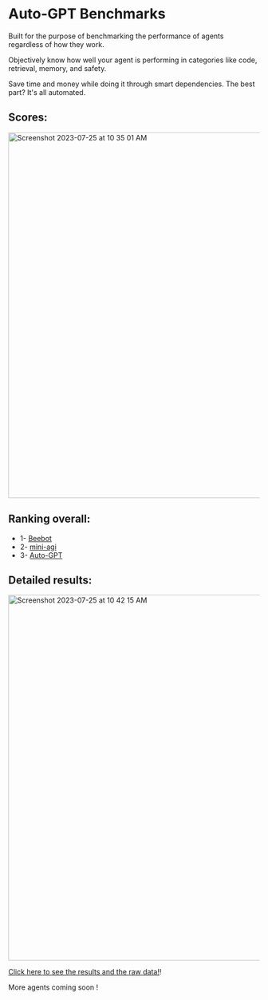 # Auto-GPT Benchmarks

Built for the purpose of benchmarking the performance of agents regardless of how they work.

Objectively know how well your agent is performing in categories like code, retrieval, memory, and safety.

Save time and money while doing it through smart dependencies. The best part? It's all automated.

## Scores:

<img width="733" alt="Screenshot 2023-07-25 at 10 35 01 AM" src="https://github.com/Significant-Gravitas/Auto-GPT-Benchmarks/assets/9652976/98963e0b-18b9-4b17-9a6a-4d3e4418af70">

## Ranking overall:

- 1- [Beebot](https://github.com/AutoPackAI/beebot)
- 2- [mini-agi](https://github.com/muellerberndt/mini-agi)
- 3- [Auto-GPT](https://github.com/Significant-Gravitas/Auto-GPT)

## Detailed results:

<img width="733" alt="Screenshot 2023-07-25 at 10 42 15 AM" src="https://github.com/Significant-Gravitas/Auto-GPT-Benchmarks/assets/9652976/39be464c-c842-4437-b28a-07d878542a83">

[Click here to see the results and the raw data!](https://docs.google.com/spreadsheets/d/1WXm16P2AHNbKpkOI0LYBpcsGG0O7D8HYTG5Uj0PaJjA/edit#gid=203558751)!

More agents coming soon !
